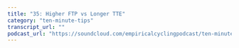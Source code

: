 ```yaml
---
title: "35: Higher FTP vs Longer TTE"
category: "ten-minute-tips"
transcript_url: ""
podcast_url: "https://soundcloud.com/empiricalcyclingpodcast/ten-minute-tips-35-higher-ftp-vs-longer-tte"
---
```

